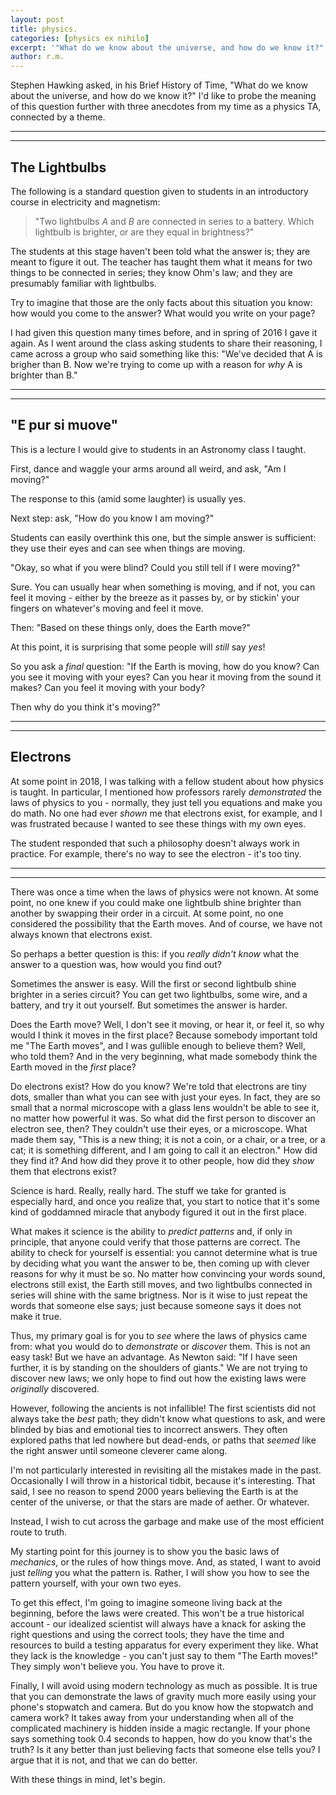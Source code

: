 ```yaml
---
layout: post
title: physics.
categories: [physics ex nihilo]
excerpt: '"What do we know about the universe, and how do we know it?"'
author: r.m.
---
```

Stephen Hawking asked, in his Brief History of Time, "What do we know about the universe, and how do we know it?"  I'd like to probe the meaning of this question further with three anecdotes from my time as a physics TA, connected by a theme.

----
****

## The Lightbulbs

The following is a standard question given to students in an introductory course in electricity and magnetism:

>"Two lightbulbs _A_ and _B_ are connected in series to a battery. Which lightbulb is brighter, or are they equal in brightness?"

The students at this stage haven't been told what the answer is; they are meant to figure it out. The teacher has taught them what it means for two things to be connected in series; they know Ohm's law; and they are presumably familiar with lightbulbs.

Try to imagine that those are the only facts about this situation you know: how would you come to the answer? What would you write on your page?

I had given this question many times before, and in spring of 2016 I gave it again. As I went around the class asking students to share their reasoning, I came across a group who said something like this: "We've decided that A is brigher than B. Now we're trying to come up with a reason for _why_ A is brighter than B."

----
****

## "E pur si muove"

This is a lecture I would give to students in an Astronomy class I taught.

First, dance and waggle your arms around all weird, and ask, "Am I moving?"

The response to this (amid some laughter) is usually yes.

Next step: ask, "How do you know I am moving?"

Students can easily overthink this one, but the simple answer is sufficient: they use their eyes and can see when things are moving.

"Okay, so what if you were blind? Could you still tell if I were moving?"

Sure. You can usually hear when something is moving, and if not, you can feel it moving - either by the breeze as it passes by, or by stickin' your fingers on whatever's moving and feel it move.

Then: "Based on these things only, does the Earth move?"

At this point, it is surprising that some people will _still_ say _yes_!

So you ask a _final_ question: "If the Earth is moving, how do you know? Can you see it moving with your eyes? Can you hear it moving from the sound it makes? Can you feel it moving with your body?

Then why do you think it's moving?"

----
****

## Electrons

At some point in 2018, I was talking with a fellow student about how physics is taught. In particular, I mentioned how professors rarely _demonstrated_ the laws of physics to you - normally, they just tell you equations and make you do math. No one had ever _shown_ me that electrons exist, for example, and I was frustrated because I wanted to see these things with my own eyes.

The student responded that such a philosophy doesn't always work in practice. For example, there's no way to see the electron - it's too tiny.

----
****

There was once a time when the laws of physics were not known. At some point, no one knew if you could make one lightbulb shine brighter than another by swapping their order in a circuit. At some point, no one considered the possibility that the Earth moves. And of course, we have not always known that electrons exist.

So perhaps a better question is this: if you _really didn't know_ what the answer to a question was, how would you find out?

Sometimes the answer is easy. Will the first or second lightbulb shine brighter in a series circuit? You can get two lightbulbs, some wire, and a battery, and try it out yourself. But sometimes the answer is harder.

Does the Earth move? Well, I don't see it moving, or hear it, or feel it, so why would I think it moves in the first place? Because somebody important told me "The Earth moves", and I was gullible enough to believe them? Well, who told them? And in the very beginning, what made somebody think the Earth moved in the _first_ place?

Do electrons exist? How do you know? We're told that electrons are tiny dots, smaller than what you can see with just your eyes. In fact, they are so small that a normal microscope with a glass lens wouldn't be able to see it, no matter how powerful it was. So what did the first person to discover an electron see, then? They couldn't use their eyes, or a microscope. What made them say, "This is a new thing; it is not a coin, or a chair, or a tree, or a cat; it is something different, and I am going to call it an electron." How did they find it? And how did they prove it to other people, how did they _show_ them that electrons exist?

Science is hard.  Really, really hard.  The stuff we take for granted is especially hard, and once you realize that, you start to notice that it's some kind of goddamned miracle that anybody figured it out in the first place.

What makes it science is the ability to _predict patterns_ and, if only in principle, that anyone could verify that those patterns are correct. The ability to check for yourself is essential: you cannot determine what is true by deciding what you want the answer to be, then coming up with clever reasons for why it must be so. No matter how convincing your words sound, electrons still exist, the Earth still moves, and two lightbulbs connected in series will shine with the same brigtness. Nor is it wise to just repeat the words that someone else says; just because someone says it does not make it true.

Thus, my primary goal is for you to _see_ where the laws of physics came from: what you would do to _demonstrate_ or _discover_ them. This is not an easy task! But we have an advantage. As Newton said: "If I have seen further, it is by standing on the shoulders of giants." We are not trying to discover new laws; we only hope to find out how the existing laws were _originally_ discovered.

However, following the ancients is not infallible! The first scientists did not always take the _best_ path; they didn't know what questions to ask, and were blinded by bias and emotional ties to incorrect answers.  They often explored paths that led nowhere but dead-ends, or paths that _seemed_ like the right answer until someone cleverer came along.

I'm not particularly interested in revisiting all the mistakes made in the past.  Occasionally I will throw in a historical tidbit, because it's interesting.  That said, I see no reason to spend 2000 years believing the Earth is at the center of the universe, or that the stars are made of aether. Or whatever.

Instead, I wish to cut across the garbage and make use of the most efficient route to truth.

My starting point for this journey is to show you the basic laws of _mechanics_, or the rules of how things move. And, as stated, I want to avoid just _telling_ you what the pattern is. Rather, I will show you how to see the pattern yourself, with your own two eyes.

To get this effect, I'm going to imagine someone living back at the beginning, before the laws were created. This won't be a true historical account - our idealized scientist will always have a knack for asking the right questions and using the correct tools; they have the time and resources to build a testing apparatus for every experiment they like.  What they lack is the knowledge - you can't just say to them "The Earth moves!"  They simply won't believe you.  You have to prove it.

Finally, I will avoid using modern technology as much as possible. It is true that you can demonstrate the laws of gravity much more easily using your phone's stopwatch and camera. But do you know how the stopwatch and camera work? It takes away from your understanding when all of the complicated machinery is hidden inside a magic rectangle. If your phone says something took 0.4 seconds to happen, how do you know that's the truth? Is it any better than just believing facts that someone else tells you? I argue that it is not, and that we can do better.

With these things in mind, let's begin.